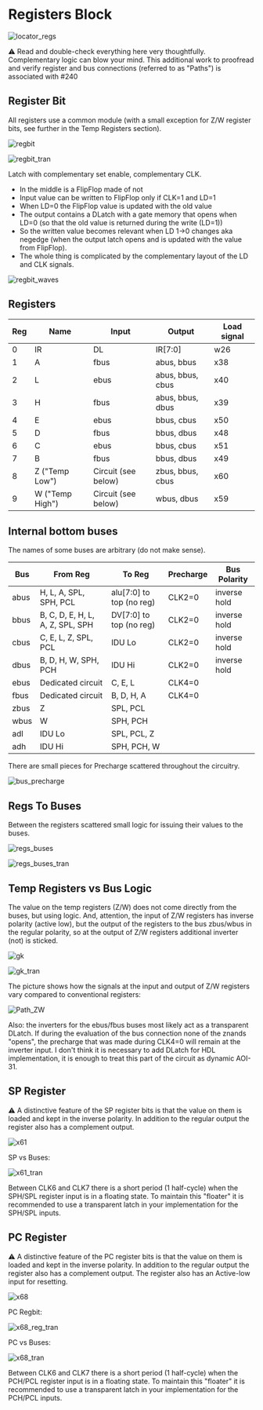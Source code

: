 # Registers Block

![locator_regs](/imgstore/locator_regs.png)

:warning: Read and double-check everything here very thoughtfully. Complementary logic can blow your mind.
This additional work to proofread and verify register and bus connections (referred to as "Paths") is associated with #240

## Register Bit

All registers use a common module (with a small exception for Z/W register bits, see further in the Temp Registers section).

![regbit](/imgstore/modules/regbit.jpg)

![regbit_tran](/imgstore/modules/regbit_tran.jpg)

Latch with complementary set enable, complementary CLK.

- In the middle is a FlipFlop made of not
- Input value can be written to FlipFlop only if CLK=1 and LD=1
- When LD=0 the FlipFlop value is updated with the old value
- The output contains a DLatch with a gate memory that opens when LD=0 (so that the old value is returned during the write (LD=1))
- So the written value becomes relevant when LD 1->0 changes aka negedge (when the output latch opens and is updated with the value from FlipFlop).
- The whole thing is complicated by the complementary layout of the LD and CLK signals.

![regbit_waves](/imgstore/modules/regbit_waves.jpg)

## Registers

|Reg|Name|Input|Output|Load signal|
|---|---|---|---|---|
|0|IR|DL|IR\[7:0\]|w26|
|1|A|fbus|abus, bbus|x38|
|2|L|ebus|abus, bbus, cbus|x40|
|3|H|fbus|abus, bbus, dbus|x39|
|4|E|ebus|bbus, cbus|x50|
|5|D|fbus|bbus, dbus|x48|
|6|C|ebus|bbus, cbus|x51|
|7|B|fbus|bbus, dbus|x49|
|8|Z ("Temp Low")|Circuit (see below)|zbus, bbus, cbus|x60|
|9|W ("Temp High")|Circuit (see below)|wbus, dbus|x59|

## Internal bottom buses

The names of some buses are arbitrary (do not make sense).

|Bus|From Reg|To Reg|Precharge|Bus Polarity|
|---|---|---|---|---|
|abus|H, L, A, SPL, SPH, PCL|alu\[7:0\] to top (no reg)|CLK2=0|inverse hold|
|bbus|B, C, D, E, H, L, A, Z, SPL, SPH|DV\[7:0\] to top (no reg)|CLK2=0|inverse hold|
|cbus|C, E, L, Z, SPL, PCL|IDU Lo|CLK2=0|inverse hold|
|dbus|B, D, H, W, SPH, PCH|IDU Hi|CLK2=0|inverse hold|
|ebus|Dedicated circuit|C, E, L|CLK4=0| |
|fbus|Dedicated circuit|B, D, H, A|CLK4=0| |
|zbus|Z|SPL, PCL| | |
|wbus|W|SPH, PCH| | |
|adl|IDU Lo|SPL, PCL, Z| | |
|adh|IDU Hi|SPH, PCH, W| | |

There are small pieces for Precharge scattered throughout the circuitry.

![bus_precharge](/imgstore/bus_precharge.jpg)

## Regs To Buses

Between the registers scattered small logic for issuing their values to the buses.

![regs_buses](/imgstore/modules/regs_buses.jpg)

![regs_buses_tran](/imgstore/modules/regs_buses_tran.jpg)

## Temp Registers vs Bus Logic

The value on the temp registers (Z/W) does not come directly from the buses, but using logic. And, attention, the input of Z/W registers has inverse polarity (active low), but the output of the registers to the bus zbus/wbus in the regular polarity, so at the output of Z/W registers additional inverter (not) is sticked.

![gk](/imgstore/modules/gk.jpg)

![gk_tran](/imgstore/modules/gk_tran.jpg)

The picture shows how the signals at the input and output of Z/W registers vary compared to conventional registers:

![Path_ZW](/imgstore/Path_ZW.png)

Also: the inverters for the ebus/fbus buses most likely act as a transparent DLatch. If during the evaluation of the bus connection none of the znands "opens", the precharge that was made during CLK4=0 will remain at the inverter input. I don't think it is necessary to add DLatch for HDL implementation, it is enough to treat this part of the circuit as dynamic AOI-31.

## SP Register

:warning: A distinctive feature of the SP register bits is that the value on them is loaded and kept in the inverse polarity. In addition to the regular output the register also has a complement output.

![x61](/imgstore/modules/x61.jpg)

SP vs Buses:

![x61_tran](/imgstore/modules/x61_tran.jpg)

Between CLK6 and CLK7 there is a short period (1 half-cycle) when the SPH/SPL register input is in a floating state. To maintain this "floater" it is recommended to use a transparent latch in your implementation for the SPH/SPL inputs.

## PC Register

:warning: A distinctive feature of the PC register bits is that the value on them is loaded and kept in the inverse polarity. In addition to the regular output the register also has a complement output. The register also has an Active-low input for resetting.

![x68](/imgstore/modules/x68.jpg)

PC Regbit:

![x68_reg_tran](/imgstore/modules/x68_reg_tran.jpg)

PC vs Buses:

![x68_tran](/imgstore/modules/x68_tran.jpg)

Between CLK6 and CLK7 there is a short period (1 half-cycle) when the PCH/PCL register input is in a floating state. To maintain this "floater" it is recommended to use a transparent latch in your implementation for the PCH/PCL inputs.
